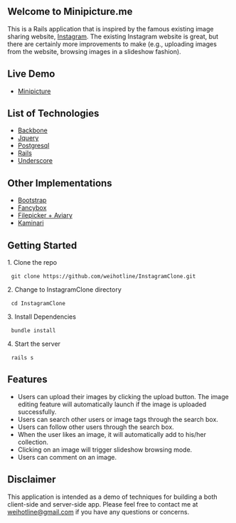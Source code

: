 ## Welcome to Minipicture.me
This is a Rails application that is inspired by the famous existing image sharing website, [Instagram](http://instagram.com/). The existing Instagram website is great, but there are certainly more improvements to make (e.g., uploading images from the website, browsing images in a slideshow fashion).

## Live Demo
* [Minipicture](http://minipicture.me)

## List of Technologies
* [Backbone](http://backbonejs.org/)
* [Jquery](http://jquery.com/)
* [Postgresql](http://www.postgresql.org/)
* [Rails](http://rubyonrails.org/)
* [Underscore](http://underscorejs.org/)

## Other Implementations
* [Bootstrap](http://getbootstrap.com/)
* [Fancybox](http://fancybox.net/)
* [Filepicker + Aviary](https://www.filepicker.io/products/aviary/)
* [Kaminari](https://github.com/amatsuda/kaminari)

## Getting Started
<p>
1. Clone the repo
<pre> <code>git clone https://github.com/weihotline/InstagramClone.git
</code></pre>
2. Change to InstagramClone directory
<pre> <code>cd InstagramClone
</code></pre>
3. Install Dependencies
<pre> <code>bundle install
</code></pre>
4. Start the server
<pre> <code>rails s
</code></pre>
</p>

## Features
* Users can upload their images by clicking the upload button. The image editing feature will automatically launch if the image is uploaded successfully.
* Users can search other users or image tags through the search box.
* Users can follow other users through the search box.
* When the user likes an image, it will automatically add to his/her collection.
* Clicking on an image will trigger slideshow browsing mode.
* Users can comment on an image.

## Disclaimer
This application is intended as a demo of techniques for building a both client-side and server-side app. Please feel free to contact me at <weihotline@gmail.com> if you have any questions or concerns.
